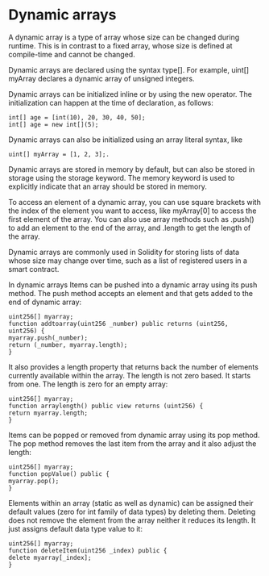 # Dynamic arrays

A dynamic array is a type of array whose size can be changed during runtime. This is in contrast to a fixed array, whose size is defined at compile-time and cannot be changed.

Dynamic arrays are declared using the syntax type[]. 
For example, uint[] myArray declares a dynamic array of unsigned integers. 

Dynamic arrays can be initialized inline or by using the new operator. 
The initialization can happen at the time of declaration, as follows:

```shell
int[] age = [int(10), 20, 30, 40, 50];
int[] age = new int[](5);
```
Dynamic arrays can also be initialized using an array literal syntax, like 

```shell
uint[] myArray = [1, 2, 3];.
```
Dynamic arrays are stored in memory by default, but can also be stored in storage using the storage keyword. The memory keyword is used to explicitly indicate that an array should be stored in memory.

To access an element of a dynamic array, you can use square brackets with the index of the element you want to access, like myArray[0] to access the first element of the array. You can also use array methods such as .push() to add an element to the end of the array, and .length to get the length of the array.

Dynamic arrays are commonly used in Solidity for storing lists of data whose size may change over time, such as a list of registered users in a smart contract.

In dynamic arrays Items can be pushed into a dynamic array using its push method. The push method accepts an element and that gets added to the end of dynamic array:

```shell
uint256[] myarray;
function addtoarray(uint256 _number) public returns (uint256,
uint256) {
myarray.push(_number);
return (_number, myarray.length);
}
```
It also provides a length property that returns back the number of elements currently available within the array. The length is not zero based. It starts from one. The length is zero for an empty array:

```shell
uint256[] myarray;
function arraylength() public view returns (uint256) {
return myarray.length;
}
```
Items can be popped or removed from dynamic array using its pop method. 
The pop method removes the last item from the array and it also adjust the length:

```shell
uint256[] myarray;
function popValue() public {
myarray.pop();
}
```
Elements within an array (static as well as dynamic) can be assigned their default values (zero for int family of data types) by deleting them. Deleting does not remove the element from the array neither it reduces its length. 
It just assigns default data type value to it:

```shell
uint256[] myarray;
function deleteItem(uint256 _index) public {
delete myarray[_index];
}
```